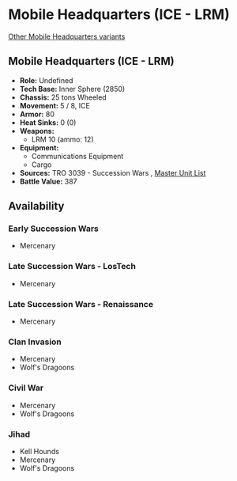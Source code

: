 # Mobile Headquarters (ICE - LRM) 

[Other Mobile Headquarters variants](../mobile_headquarters.md) 

## Mobile Headquarters (ICE - LRM) 

- **Role:** Undefined 
- **Tech Base:** Inner Sphere (2850) 
- **Chassis:** 25 tons Wheeled 
- **Movement:** 5 / 8, ICE 
- **Armor:** 80 
- **Heat Sinks:** 0 (0) 
- **Weapons:** 
  - LRM 10 (ammo: 12) 
- **Equipment:** 
  - Communications Equipment 
  - Cargo 
- **Sources:** TRO 3039 - Succession Wars , [Master Unit List](http://masterunitlist.info/Unit/Details/2197/mobile-headquarters-ice---lrm) 
- **Battle Value:** 387 

## Availability 

### Early Succession Wars 

- Mercenary 

### Late Succession Wars - LosTech 

- Mercenary 

### Late Succession Wars - Renaissance 

- Mercenary 

### Clan Invasion 

- Mercenary 
- Wolf's Dragoons 

### Civil War 

- Mercenary 
- Wolf's Dragoons 

### Jihad 

- Kell Hounds 
- Mercenary 
- Wolf's Dragoons 

